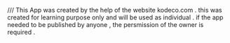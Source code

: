 /// This App was created by the help of the website kodeco.com . this was created for learning purpose only and will be used as individual .
if the app needed to be published by anyone , the persmission of the owner is required . 

